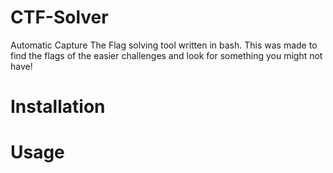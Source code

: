 # CTF-Solver

Automatic Capture The Flag solving tool written in bash. This was made to find the flags of the easier challenges and look for something you might not have!

# Installation


# Usage
